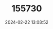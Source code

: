---
title: "155730"
category: "Galba truncatula"
draft: false
date: 2024-02-22 13:03:52
languages:
  English: ["Attenuate Fossaria"]
---